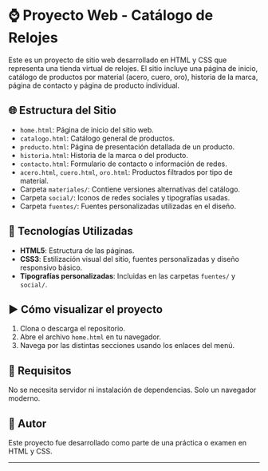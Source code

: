 # ⌚ Proyecto Web - Catálogo de Relojes

Este es un proyecto de sitio web desarrollado en HTML y CSS que representa una tienda virtual de relojes. El sitio incluye una página de inicio, catálogo de productos por material (acero, cuero, oro), historia de la marca, página de contacto y página de producto individual.

## 🌐 Estructura del Sitio

- `home.html`: Página de inicio del sitio web.
- `catalogo.html`: Catálogo general de productos.
- `producto.html`: Página de presentación detallada de un producto.
- `historia.html`: Historia de la marca o del producto.
- `contacto.html`: Formulario de contacto o información de redes.
- `acero.html`, `cuero.html`, `oro.html`: Productos filtrados por tipo de material.
- Carpeta `materiales/`: Contiene versiones alternativas del catálogo.
- Carpeta `social/`: Iconos de redes sociales y tipografías usadas.
- Carpeta `fuentes/`: Fuentes personalizadas utilizadas en el diseño.

## 🎨 Tecnologías Utilizadas

- **HTML5**: Estructura de las páginas.
- **CSS3**: Estilización visual del sitio, fuentes personalizadas y diseño responsivo básico.
- **Tipografías personalizadas**: Incluidas en las carpetas `fuentes/` y `social/`.

## ▶️ Cómo visualizar el proyecto

1. Clona o descarga el repositorio.
2. Abre el archivo `home.html` en tu navegador.
3. Navega por las distintas secciones usando los enlaces del menú.

## 📁 Requisitos

No se necesita servidor ni instalación de dependencias. Solo un navegador moderno.

## 🧠 Autor

Este proyecto fue desarrollado como parte de una práctica o examen en HTML y CSS.

---